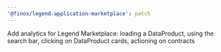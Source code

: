 ```yaml
---
'@finos/legend-application-marketplace': patch
---
```


Add analytics for Legend Marketplace: loading a DataProduct,
using the search bar, clicking on DataProduct cards,
actioning on contracts
